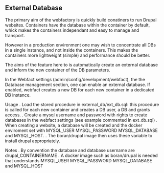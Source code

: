 External Database
----------------

The primary aim of the webfactory is quickly build conatiners to run Drupal websites. Containers have the database within the container by default, whick makes the containers independant and easy to manage and transport.

However in a production environment one may wish to concentrate all DBs in a single instance, and not inside the containers. This makes the containers more lightweight (simple) and performance should be better.

The aims of the feature here to is automatically create an external database and inform the new container of the DB parameters.

In the Webfact settings (admin/config/development/webfact), the the Database management section, one can enable an external database. If enabled, webfact creates a new DB for each new container in a dedicated DB instance. 

Usage
 . Load the stored procedure in external_db/ext_db.sql: this procedure is called for each new container and creates a DB user, a DB and grants access.
 . Create a mysql username and password with rights to create databases in the webfact settings (see example commented in ext_db.sql)
 . When creating a website, a database will be created and the docker enviroment set with MYSQL_USER MYSQL_PASSWORD MYSQL_DATABASE and MYSQL_HOST.
 . The boran/drupal image then uses these variable to install drupal appropriately.


Notes
 . By convention the database and database username are drupal_CONTAINERNAME
 . A docker image such as boran/drupal is needed that understands MYSQL_USER MYSQL_PASSWORD MYSQL_DATABASE and MYSQL_HOST


